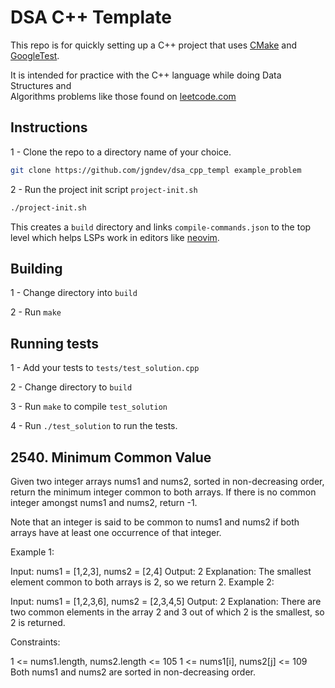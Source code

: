 # DSA C++ Template

This repo is for quickly setting up a C++ project that uses [CMake](https://cmake.org) and [GoogleTest](https://google.github.io/googletest/).  

It is intended for practice with the C++ language while doing Data Structures and  
Algorithms problems like those found on [leetcode.com](https://leetcode.com)

## Instructions

1 - Clone the repo to a directory name of your choice.

```bash
git clone https://github.com/jgndev/dsa_cpp_templ example_problem
```

2 - Run the project init script `project-init.sh`

```bash
./project-init.sh
```

This creates a `build` directory and links `compile-commands.json` to the top level which
helps LSPs work in editors like [neovim](https://neovim.io).

## Building

1 - Change directory into `build`

2 - Run `make`


## Running tests

1 - Add your tests to `tests/test_solution.cpp`

2 - Change directory to `build`

3 - Run `make` to compile `test_solution`

4 - Run `./test_solution` to run the tests.

## 2540. Minimum Common Value

Given two integer arrays nums1 and nums2, sorted in non-decreasing order, return the minimum 
integer common to both arrays. If there is no common integer amongst nums1 and nums2, return -1.

Note that an integer is said to be common to nums1 and nums2 if both arrays have at least one 
occurrence of that integer.


Example 1:

Input: nums1 = [1,2,3], nums2 = [2,4]
Output: 2
Explanation: The smallest element common to both arrays is 2, so we return 2.
Example 2:

Input: nums1 = [1,2,3,6], nums2 = [2,3,4,5]
Output: 2
Explanation: There are two common elements in the array 2 and 3 out of which 2 is the smallest, so 2 is returned.


Constraints:

1 <= nums1.length, nums2.length <= 105
1 <= nums1[i], nums2[j] <= 109
Both nums1 and nums2 are sorted in non-decreasing order.